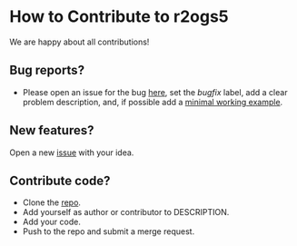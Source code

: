 # How to Contribute to r2ogs5

We are happy about all contributions!


## Bug reports?

- Please open an issue for the bug [here](https://gitlab.opengeosys.org/ogs/tools/r2ogs6/-/issues), set the *bugfix* label, add a clear problem description, and, if possible add a
[minimal working example](https://en.wikipedia.org/wiki/Minimal_working_example).


## New features?

Open a new [issue](https://gitlab.opengeosys.org/ogs/tools/r2ogs6/-/issues)
with your idea.


## Contribute code?

- Clone the [repo](https://gitlab.opengeosys.org/ogs/tools/r2ogs6.git).
- Add yourself as author or contributor to DESCRIPTION.
- Add your code.
- Push to the repo and submit a merge request.
